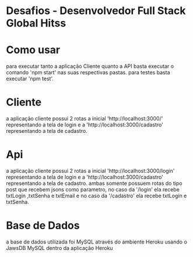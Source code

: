 # Desafios - Desenvolvedor Full Stack Global Hitss

# Como usar
para executar tanto a aplicação Cliente quanto a API basta executar o comando 'npm start' nas suas respectivas pastas.
para testes basta executar 'npm test'.

# Cliente
a aplicação cliente possui 2 rotas a inicial 'http://localhost:3000/' representando a tela de login e a 'http://localhost:3000/cadastro' representando a tela de cadastro.
# Api
a aplicação cliente possui 2 rotas a inicial 'http://localhost:3000/login' representando a tela de login e a 'http://localhost:3000/cadastro' representando a tela de cadastro. ambas somente possuem rotas do tipo post que recebem jsons como parametro, no caso da '/login' ela recebe txtLogin ,txtSenha e txtEmail e no caso da '/cadastro' ela recebe txtLogin e txtSenha.
# Base de Dados
a base de dados utilizada foi MySQL através do ambiente Heroku usando o JawsDB MySQL dentro da aplicação Heroku
